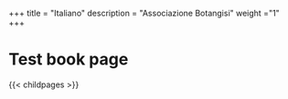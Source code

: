 +++
title = "Italiano"
description = "Associazione Botangisi"
weight ="1"
+++

# Test book page

{{< childpages >}}